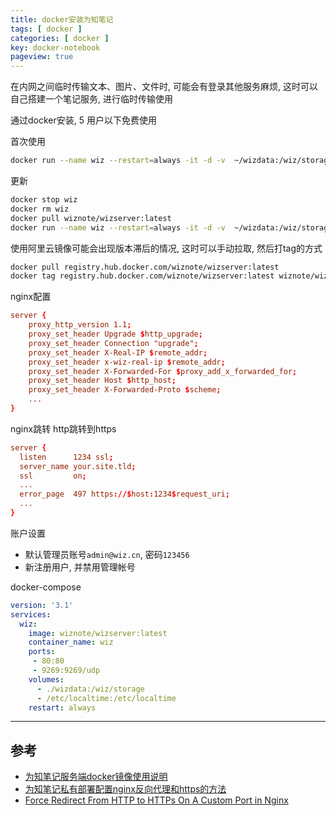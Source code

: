 ```yaml
---
title: docker安装为知笔记
tags: [ docker ]
categories: [ docker ]
key: docker-notebook
pageview: true
---
```


在内网之间临时传输文本、图片、文件时, 可能会有登录其他服务麻烦, 这时可以自己搭建一个笔记服务, 进行临时传输使用

<!--more-->

通过docker安装, 5 用户以下免费使用

首次使用

```sh
docker run --name wiz --restart=always -it -d -v  ~/wizdata:/wiz/storage -v  /etc/localtime:/etc/localtime -p 80:80 -p 9269:9269/udp  wiznote/wizserver
```

更新

```sh
docker stop wiz
docker rm wiz
docker pull wiznote/wizserver:latest
docker run --name wiz --restart=always -it -d -v  ~/wizdata:/wiz/storage -v  /etc/localtime:/etc/localtime -p 80:80 -p 9269:9269/udp  wiznote/wizserver
```

使用阿里云镜像可能会出现版本滞后的情况, 这时可以手动拉取, 然后打tag的方式

```sh
docker pull registry.hub.docker.com/wiznote/wizserver:latest
docker tag registry.hub.docker.com/wiznote/wizserver:latest wiznote/wizserver:latest
```

nginx配置

```conf
server {
    proxy_http_version 1.1;
    proxy_set_header Upgrade $http_upgrade;
    proxy_set_header Connection "upgrade";
    proxy_set_header X-Real-IP $remote_addr;
    proxy_set_header x-wiz-real-ip $remote_addr;
    proxy_set_header X-Forwarded-For $proxy_add_x_forwarded_for;
    proxy_set_header Host $http_host;
    proxy_set_header X-Forwarded-Proto $scheme;
    ...
}
```

nginx跳转 http跳转到https

```conf
server {
  listen      1234 ssl;
  server_name your.site.tld;
  ssl         on;
  ...
  error_page  497 https://$host:1234$request_uri;
  ...
}
```

账户设置

- 默认管理员账号`admin@wiz.cn`, 密码`123456`
- 新注册用户, 并禁用管理帐号

docker-compose

```yaml
version: '3.1'
services:
  wiz:
    image: wiznote/wizserver:latest
    container_name: wiz
    ports: 
     - 80:80
     - 9269:9269/udp
    volumes:
      - ./wizdata:/wiz/storage
      - /etc/localtime:/etc/localtime
    restart: always
```

----

## 参考

- [为知笔记服务端docker镜像使用说明](https://www.wiz.cn/zh-cn/docker)
- [为知笔记私有部署配置nginx反向代理和https的方法](https://www.wiz.cn/zh-cn/docker-https)
- [Force Redirect From HTTP to HTTPs On A Custom Port in Nginx](https://ma.ttias.be/force-redirect-http-https-custom-port-nginx/)
